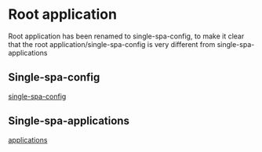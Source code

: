 # Root application
Root application has been renamed to single-spa-config, to make it clear that the root application/single-spa-config is very different from single-spa-applications
## Single-spa-config
[single-spa-config](https://single-spa.js.org/docs/configuration.html)
## Single-spa-applications
[applications](https://single-spa.js.org/docs/building-applications.html)

